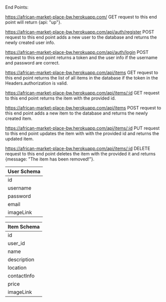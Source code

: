 End Points:

https://african-market-place-bw.herokuapp.com/
GET request to this end point will return {api: "up"}.

https://african-market-place-bw.herokuapp.com/api/auth/register
POST request to this end point adds a new user to the database and returns the newly created user info.

https://african-market-place-bw.herokuapp.com/api/auth/login
POST request to this end point returns a token and the user info if the username and password are correct.

https://african-market-place-bw.herokuapp.com/api/items 
GET request to this end point returns the list of all items in the database if the token in the Headers.authorization is valid.

https://african-market-place-bw.herokuapp.com/api/items/:id
GET request to this end point returns the item with the provided id.

https://african-market-place-bw.herokuapp.com/api/items
POST request to this end point adds a new item to the database and returns the newly created item.

https://african-market-place-bw.herokuapp.com/api/items/:id
PUT request to this end point updates the item with with the provided id and returns the updated item.

https://african-market-place-bw.herokuapp.com/api/items/:id
DELETE request to this end point deletes the item with the provided it and returns {message: "The item has been removed!"}.

| User Schema	                                            |
|:----------------------------------------------------------|
| id        |	Integer | assigned upon successful register |
| username  |	String  | required, unique                  |
| password  |	String  | required                          |
| email	    |   String  | required, unique                  |
| imageLink |	String  | not required                      |
	
| Item Schema	                                            |
|:----------------------------------------------------------|
| id	        | Integer | assigned upon successful insert |
| user_id       | Integer | required                        |
| name          | String  | required                        |
| description   | String  | required                        |
| location      | String  | required                        |
| contactInfo   | String  | required                        |
| price         | String  | required                        |
| imageLink     | String  | not required                    |  











